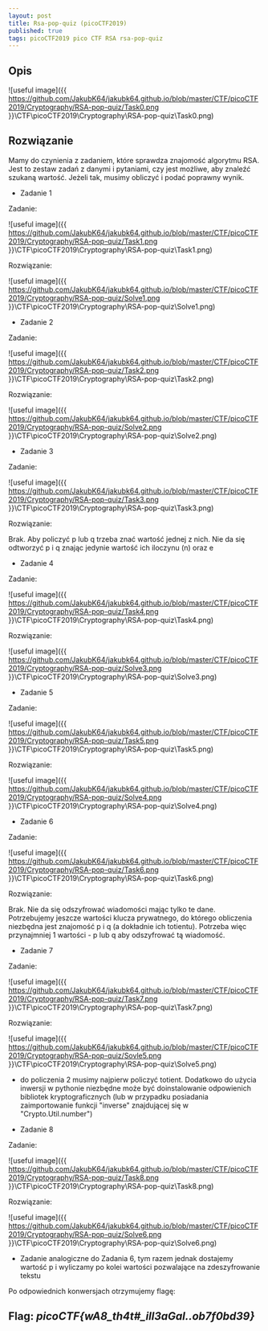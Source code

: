 ```yaml
---
layout: post
title: Rsa-pop-quiz (picoCTF2019)
published: true
tags: picoCTF2019 pico CTF RSA rsa-pop-quiz
---
```


## Opis

![useful image]({{ https://github.com/JakubK64/jakubk64.github.io/blob/master/CTF/picoCTF2019/Cryptography/RSA-pop-quiz/Task0.png }}\CTF\picoCTF2019\Cryptography\RSA-pop-quiz\Task0.png)

## Rozwiązanie

Mamy do czynienia z zadaniem, które sprawdza znajomość algorytmu RSA. Jest to zestaw zadań z danymi i pytaniami, czy jest możliwe, aby znaleźć szukaną wartość. Jeżeli tak, musimy obliczyć i podać poprawny wynik.

- Zadanie 1

Zadanie:

![useful image]({{ https://github.com/JakubK64/jakubk64.github.io/blob/master/CTF/picoCTF2019/Cryptography/RSA-pop-quiz/Task1.png }}\CTF\picoCTF2019\Cryptography\RSA-pop-quiz\Task1.png)

Rozwiązanie:

![useful image]({{ https://github.com/JakubK64/jakubk64.github.io/blob/master/CTF/picoCTF2019/Cryptography/RSA-pop-quiz/Solve1.png }}\CTF\picoCTF2019\Cryptography\RSA-pop-quiz\Solve1.png)

- Zadanie 2

Zadanie:

![useful image]({{ https://github.com/JakubK64/jakubk64.github.io/blob/master/CTF/picoCTF2019/Cryptography/RSA-pop-quiz/Task2.png }}\CTF\picoCTF2019\Cryptography\RSA-pop-quiz\Task2.png)

Rozwiązanie:

![useful image]({{ https://github.com/JakubK64/jakubk64.github.io/blob/master/CTF/picoCTF2019/Cryptography/RSA-pop-quiz/Solve2.png }}\CTF\picoCTF2019\Cryptography\RSA-pop-quiz\Solve2.png)

- Zadanie 3

Zadanie:

![useful image]({{ https://github.com/JakubK64/jakubk64.github.io/blob/master/CTF/picoCTF2019/Cryptography/RSA-pop-quiz/Task3.png }}\CTF\picoCTF2019\Cryptography\RSA-pop-quiz\Task3.png)

Rozwiązanie:

Brak. Aby policzyć p lub q trzeba znać wartość jednej z nich. Nie da się odtworzyć p i q znając jedynie wartość ich iloczynu (n) oraz e

- Zadanie 4

Zadanie:

![useful image]({{ https://github.com/JakubK64/jakubk64.github.io/blob/master/CTF/picoCTF2019/Cryptography/RSA-pop-quiz/Task4.png }}\CTF\picoCTF2019\Cryptography\RSA-pop-quiz\Task4.png)

Rozwiązanie:

![useful image]({{ https://github.com/JakubK64/jakubk64.github.io/blob/master/CTF/picoCTF2019/Cryptography/RSA-pop-quiz/Solve3.png }}\CTF\picoCTF2019\Cryptography\RSA-pop-quiz\Solve3.png)

- Zadanie 5

Zadanie:

![useful image]({{ https://github.com/JakubK64/jakubk64.github.io/blob/master/CTF/picoCTF2019/Cryptography/RSA-pop-quiz/Task5.png }}\CTF\picoCTF2019\Cryptography\RSA-pop-quiz\Task5.png)

Rozwiązanie:

![useful image]({{ https://github.com/JakubK64/jakubk64.github.io/blob/master/CTF/picoCTF2019/Cryptography/RSA-pop-quiz/Solve4.png }}\CTF\picoCTF2019\Cryptography\RSA-pop-quiz\Solve4.png)

- Zadanie 6

Zadanie:

![useful image]({{ https://github.com/JakubK64/jakubk64.github.io/blob/master/CTF/picoCTF2019/Cryptography/RSA-pop-quiz/Task6.png }}\CTF\picoCTF2019\Cryptography\RSA-pop-quiz\Task6.png)

Rozwiązanie:

Brak. Nie da się odszyfrować wiadomości mając tylko te dane. Potrzebujemy jeszcze wartości klucza prywatnego, do którego obliczenia niezbędna jest znajomość p i q (a dokładnie ich totientu). Potrzeba więc przynajmniej 1 wartości - p lub q aby odszyfrować tą wiadomość.

- Zadanie 7

Zadanie:

![useful image]({{ https://github.com/JakubK64/jakubk64.github.io/blob/master/CTF/picoCTF2019/Cryptography/RSA-pop-quiz/Task7.png }}\CTF\picoCTF2019\Cryptography\RSA-pop-quiz\Task7.png)

Rozwiązanie:

![useful image]({{ https://github.com/JakubK64/jakubk64.github.io/blob/master/CTF/picoCTF2019/Cryptography/RSA-pop-quiz/Sovle5.png }}\CTF\picoCTF2019\Cryptography\RSA-pop-quiz\Solve5.png)

* do policzenia 2 musimy najpierw policzyć totient. Dodatkowo do użycia inwersji w pythonie niezbędne może być doinstalowanie odpowienich bibliotek kryptograficznych (lub w przypadku posiadania zaimportowanie funkcji "inverse" znajdującej się w "Crypto.Util.number")

- Zadanie 8

Zadanie:

![useful image]({{ https://github.com/JakubK64/jakubk64.github.io/blob/master/CTF/picoCTF2019/Cryptography/RSA-pop-quiz/Task8.png }}\CTF\picoCTF2019\Cryptography\RSA-pop-quiz\Task8.png)

Rozwiązanie:

![useful image]({{ https://github.com/JakubK64/jakubk64.github.io/blob/master/CTF/picoCTF2019/Cryptography/RSA-pop-quiz/Solve6.png }}\CTF\picoCTF2019\Cryptography\RSA-pop-quiz\Solve6.png)

* Zadanie analogiczne do Zadania 6, tym razem jednak dostajemy wartość p i wyliczamy po kolei wartości pozwalające na zdeszyfrowanie tekstu

Po odpowiednich konwersjach otrzymujemy flagę:

## Flag: *picoCTF{wA8_th4t#_ill3aGal..ob7f0bd39}*